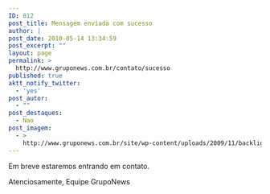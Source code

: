 ```yaml
---
ID: 812
post_title: Mensagem enviada com sucesso
author: |
post_date: 2010-05-14 13:34:59
post_excerpt: ""
layout: page
permalink: >
  http://www.gruponews.com.br/contato/sucesso
published: true
aktt_notify_twitter:
  - 'yes'
post_autor:
  - ""
post_destaques:
  - Nao
post_imagem:
  - >
    http://www.gruponews.com.br/site/wp-content/uploads/2009/11/backlight_faleconosco.jpg
---
```

Em breve estaremos entrando em contato.

Atenciosamente,
Equipe GrupoNews